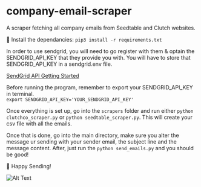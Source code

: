 # company-email-scraper

A scraper fetching all company emails from Seedtable and Clutch websites.

🚀 Install the dependancies: `pip3 install -r requirements.txt`

In order to use sendgrid, you will need to go register with them & optain the SENDGRID_API_KEY that they provide you with.
You will have to store that SENDGRID_API_KEY in a sendgrid.env file.

[SendGrid API Getting Started](https://sendgrid.com/docs/for-developers/sending-email/api-getting-started/#prerequisites-for-sending-your-first-email-with-the-sendgrid-api)

Before running the program, remember to export your SENDGRID_API_KEY in terminal.\
`export SENDGRID_API_KEY='YOUR_SENDGRID_API_KEY'`

Once everything is set up, go into the `scrapers` folder and run either `python clutchco_scraper.py` or `python seedtable_scraper.py`. This will create your csv file with all the emails.

Once that is done, go into the main directory, make sure you alter the message ur sending with your sender email, the subject line and the message content. After, just run the `python send_emails.py` and you should be good!

💛 Happy Sending!

![Alt Text](https://media.giphy.com/media/kDaE01OtFSyobqta2C/giphy.gif)
